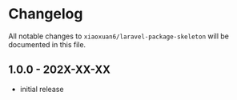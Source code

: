 # Changelog

All notable changes to `xiaoxuan6/laravel-package-skeleton` will be documented in this file.

## 1.0.0 - 202X-XX-XX

- initial release
